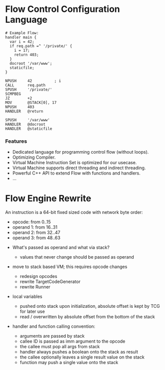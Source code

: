 Flow Control Configuration Language
===================================

```!sh
# Example Flow:
handler main {
  var i = 42;
  if req.path =^ '/private/' {
    i = 17;
    return 403;
  }
  docroot '/var/www';
  staticfile;
}
```

```
NPUSH     42          ; i
CALL      req.path
SPUSH     '/private/'
SCMPBEG
JZ        +2
MOV       @STACK[0], 17
NPUSH     403
HANDLER   @return

SPUSH     '/var/www'
HANDLER   @docroot
HANDLER   @staticfile
```

### Features

* Dedicated language for programming control flow (without loops).
* Optimizing Compiler.
* Virtual Machine Instruction Set is optimized for our usecase.
* Virtual Machine supports direct threading and indirect threading.
* Powerful C++ API to extend Flow with functions and handlers.
* ...

Flow Engine Rewrite
===================

An instruction is a 64-bit fixed sized code with network byte order:
- opcode: from 0..15
- operand 1: from 16..31
- operand 2: from 32..47
- operand 3: from 48..63

* What's passed as operand and what via stack?
  - values that never change should be passed as operand

* move to stack based VM; this requires opcode changes
  - redesign opcodes
  - rewrite TargetCodeGenerator
  - rewrite Runner
* local variables
  - pushed onto stack upon initialization, absolute offset is kept by TCG for
    later use
  - read / overwritten by absolute offset from the bottom of the stack
* handler and function calling convention:
  - arguments are passed by stack
  - callee ID is passed as imm argument to the opcode
  - the callee must pop all args from stack
  - handler always pushes a boolean onto the stack as result
  - the callee optionally leaves a single result value on the stack
  - function may push a single value onto the stack





